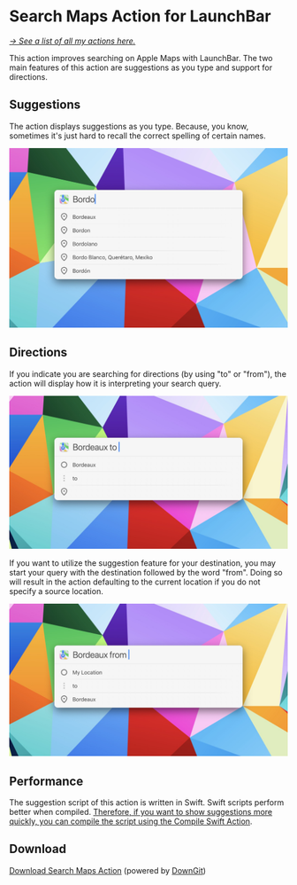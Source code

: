 # Search Maps Action for LaunchBar

*[→ See a list of all my actions here.](https://ptujec.github.io/launchbar)* 

This action improves searching on Apple Maps with LaunchBar. The two main features of this action are suggestions as you type and support for directions.

## Suggestions

The action displays suggestions as you type. Because, you know, sometimes it's just hard to recall the correct spelling of certain names. 

<img src="01.jpg" width="828"/> 

## Directions

If you indicate you are searching for directions (by using "to" or "from"), the action will display how it is interpreting your search query.

<img src="02.jpg" width="828"/> 

If you want to utilize the suggestion feature for your destination, you may start your query with the destination followed by the word "from". Doing so will result in the action defaulting to the current location if you do not specify a source location. 

<img src="03.jpg" width="828"/> 

## Performance

The suggestion script of this action is written in Swift. Swift scripts perform better when compiled. [Therefore, if you want to show suggestions more quickly, you can compile the script using the Compile Swift Action](https://github.com/Ptujec/LaunchBar/tree/master/Compile-Swift-Action#launchbar-action-compile-swift-action).

## Download

[Download Search Maps Action](https://minhaskamal.github.io/DownGit/#/home?url=https://github.com/Ptujec/LaunchBar/tree/master/Search-Maps) (powered by [DownGit](https://github.com/MinhasKamal/DownGit))
